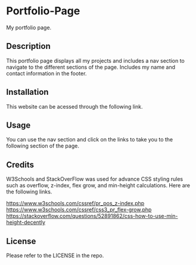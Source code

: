# Portfolio-Page

My portfolio page.

## Description

This portfolio page displays all my projects and includes a nav section to navigate to the different sections of the page. Includes my name and contact information in the footer.

## Installation

This website can be acessed through the following link. 



## Usage

You can use the nav section and click on the links to take you to the following section of the page.

## Credits

W3Schools and StackOverFlow was used for advance CSS styling rules such as overflow, z-index, flex grow, and min-height calculations. Here are the following links.

https://www.w3schools.com/cssref/pr_pos_z-index.php
https://www.w3schools.com/cssref/css3_pr_flex-grow.php
https://stackoverflow.com/questions/52891862/css-how-to-use-min-height-decently

## License

Please refer to the LICENSE in the repo.
